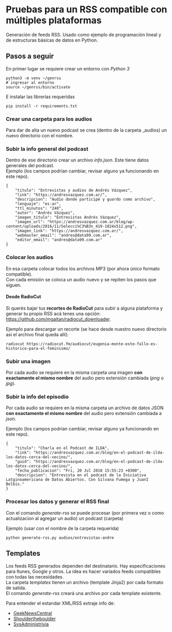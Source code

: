 # Pruebas para un RSS compatible con múltiples plataformas

Generación de feeds RSS. Usado como ejemplo de programación lineal y de estructuras básicas de datos en Python.  

## Pasos a seguir

En primer lugar se requiere crear un entorno con _Python 3_
```
python3 -m venv ~/genrss
# ingresar al entorno
source ~/genrss/bin/activate
```

E instalar las librerías requeridas
```
pip install -r requirements.txt
```

### Crear una carpeta para los audios
Para dar de alta un nuevo podcast se crea (dentro de la carpeta _audios) un nuevo directorio con el nombre.

### Subir la info general del podcast
Dentro de ese directorio crear un archivo _info.json_. Este tiene datos generales del podcast.  
Ejemplo (los campos podrían cambiar, revisar alguno ya funcionando en este repo).  

```
{
    "titulo": "Entrevistas y audios de Andrés Vázquez",
    "link": "https://andresvazquez.com.ar/",
    "descripcion": "Audio donde participé y guardo como archivo",
    "lenguaje": "es-ar",
    "ttl_minutos": "240",
    "autor": "Andrés Vázquez",
    "imagen_titulo": "Entrevistas Andrés Vázquez",
    "imagen_url": "https://andresvazquez.com.ar/blog/wp-content/uploads/2016/11/Selecci%C3%B3n_419-1024x512.png",
    "imagen_link": "https://andresvazquez.com.ar/",
    "webmaster_email": "andres@data99.com.ar",
    "editor_email": "andres@data99.com.ar"
}
```

### Colocar los audios
En esa carpeta colocar todos los archivos MP3 (por ahora único formato compatible).  
Con cada emisión se coloca un audio nuevo y se repiten los pasos que siguen.  

#### Desde RadioCut
Si querés bajar tus **recortes de RadioCut** para subir a alguna plataforma y generar tu propio RSS acá tenes una opción:
https://github.com/mgaitan/radiocut_downloader.  

Ejemplo para descargar un recorte (se hace desde nuestro nuevo directorio así el archivo final queda allí):

```
radiocut https://radiocut.fm/audiocut/eugenia-monte-este-fallo-es-historico-para-el-feminismo/
```

### Subir una imagen
Por cada audio se requiere en la misma carpeta una imagen **con exactamente el mismo nombre** del audio pero extensión cambiada (_png_ o _jpg_).  

### Subir la info del episodio
Por cada audio se requiere en la misma carpeta un archivo de datos JSON **con exactamente el mismo nombre** del audio pero extensión cambiada a _json_.    

Ejemplo (los campos podrían cambiar, revisar alguno ya funcionando en este repo).  
```
{
    "titulo": "Charla en el Podcast de ILDA",
    "link": "https://andresvazquez.com.ar/blog/en-el-podcast-de-ilda-los-datos-cerca-del-vecino/",
    "guid": "https://andresvazquez.com.ar/blog/en-el-podcast-de-ilda-los-datos-cerca-del-vecino/",
    "fecha_publicacion": "Fri, 20 Jul 2018 15:55:23 +0300",
    "descripcion": "Entrevista en el podcast de la Iniciativa Latginoamericana de Datos Abiertos. Con Silvana Fumega y JuanI Belbis."
}
```

### Procesar los datos  y generar el RSS final
Con el comando _generate-rss_ se puede procesar (por primera vez o como actualizacion al agregar un audio) un podcast (carpeta)

Ejemplo (usar con el nombre de la carpeta requerida)
```
python generate-rss.py audios/entrevistas-andre
```

## Templates
Los feeds RSS generados dependen del destinatario. Hay especificaciones para Itunes, Google y otros. La idea es hacer variados feeds compatibles con todas las necesidades.  
La carpeta _templates_ tienen un archivo (template Jinja2) por cada formato de salida.  
El comando _generate-rss_ creará una archivo por cada template existente.  

Para entender el estandar XML/RSS extraje info de:
 - [GeekNewsCentral](https://geeknewscentral.com/podcast.xml)
 - [Shouldertheboulder](http://shouldertheboulder.com/article/generate-your-itunespodcast-rss-feed-with-rock)
 - [SysAdministrivia](https://sysadministrivia.com/news/howto-podcast  )

